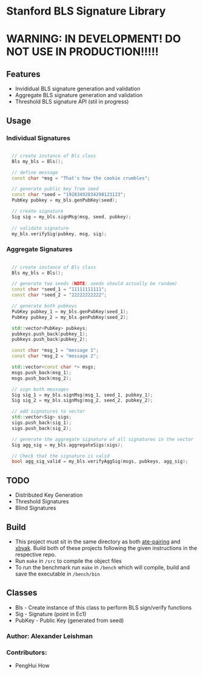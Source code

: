 # Stanford BLS Signature Library

# WARNING: IN DEVELOPMENT! DO NOT USE IN PRODUCTION!!!!!

## Features
- Invididual BLS signature generation and validation
- Aggregate BLS signature generation and validation
- Threshold BLS signature API (stil in progress)

## Usage
### Individual Signatures
```c++

  // create instance of Bls class
  Bls my_bls = Bls();

  // define message
  const char *msg = "That's how the cookie crumbles";

  // generate public key from seed
  const char *seed = "19283492834298123123";
  PubKey pubkey = my_bls.genPubKey(seed);

  // create signature
  Sig sig = my_bls.signMsg(msg, seed, pubkey);
  
  // validate signature
  my_bls.verifySig(pubkey, msg, sig);
```

### Aggregate Signatures
```c++

  // create instance of Bls class
  Bls my_bls = Bls();

  // generate two seeds (NOTE: seeds should actually be random)
  const char *seed_1 = "11111111111";
  const char *seed_2 = "22222222222";

  // generate both pubkeys
  PubKey pubkey_1 = my_bls.genPubKey(seed_1);
  PubKey pubkey_2 = my_bls.genPubKey(seed_2);

  std::vector<PubKey> pubkeys;
  pubkeys.push_back(pubkey_1);
  pubkeys.push_back(pubkey_2);

  const char *msg_1 = "message 1";
  const char *msg_2 = "message 2";

  std::vector<const char *> msgs;
  msgs.push_back(msg_1);
  msgs.push_back(msg_2);

  // sign both messages
  Sig sig_1 = my_bls.signMsg(msg_1, seed_1, pubkey_1);
  Sig sig_2 = my_bls.signMsg(msg_2, seed_2, pubkey_2);

  // add signatures to vector
  std::vector<Sig> sigs;
  sigs.push_back(sig_1);
  sigs.push_back(sig_2);

  // generate the aggregate signature of all signatures in the vector
  Sig agg_sig = my_bls.aggregateSigs(sigs);

  // Check that the signature is valid
  bool agg_sig_valid = my_bls.verifyAggSig(msgs, pubkeys, agg_sig);
```



## TODO
- Distributed Key Generation
- Threshold Signatures
- Blind Signatures

## Build
- This project must sit in the same directory as both [ate-pairing](https://github.com/herumi/ate-pairing) and [xbyak](https://github.com/herumi/xbyak). Build both of these projects following the given instructions in the respective repo.
- Run `make` in `/src` to compile the object files
- To run the benchmark run `make` in `/bench` which will compile, build and save the executable in `/bench/bin`


## Classes
- Bls - Create instance of this class to perform BLS sign/verify functions
- Sig - Signature (point in Ec1)
- PubKey - Public Key (generated from seed)

### Author: Alexander Leishman

### Contributors:
- PengHui How

